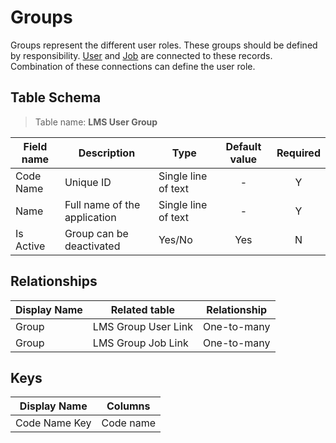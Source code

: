 # Groups

Groups represent the different user roles. These groups should be defined by
responsibility. [User](TableUsers.md) and [Job](TableJobs.md) are connected
to these records. Combination of these connections can define the user role.

## Table Schema

> Table name: **LMS User Group**

| Field name | Description                  | Type                | Default value | Required |
|------------|------------------------------|---------------------|:-------------:|:--------:|
| Code Name  | Unique ID                    | Single line of text |       -       |    Y     |
| Name       | Full name of the application | Single line of text |       -       |    Y     |
| Is Active  | Group can be deactivated     | Yes/No              |      Yes      |    N     |

## Relationships

| Display Name | Related table       | Relationship |
|--------------|---------------------|--------------|
| Group        | LMS Group User Link | One-to-many  |
| Group        | LMS Group Job Link  | One-to-many  |

## Keys

| Display Name  | Columns   |
|---------------|-----------|
| Code Name Key | Code name |
